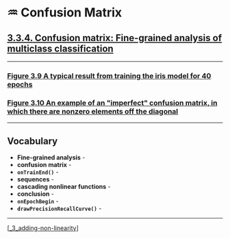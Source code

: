 # ♒️ Confusion Matrix

## [**3.3.4.** Confusion matrix: Fine-grained analysis of multiclass classification](https://livebook.manning.com/book/deep-learning-with-javascript/chapter-3/1)

---

### [**Figure 3.9** A typical result from training the iris model for 40 epochs]()

### [**Figure 3.10** An example of an "imperfect" confusion matrix, in which there are nonzero elements off the diagonal]()

---

## **Vocabulary**

- **Fine-grained analysis** -
- **confusion matrix** -
- **`onTrainEnd()`** -
- **sequences** -
- **cascading nonlinear functions** -
- **conclusion** -
- **`onEpochBegin`** -
- **`drawPrecisionRecallCurve()`** -

---
[[_3_adding-non-linearity]]

[//begin]: # "Autogenerated link references for markdown compatibility"
[_3_adding-non-linearity]: ../_3_adding-non-linearity.md "♒️ NON-LINEARITY"
[//end]: # "Autogenerated link references"